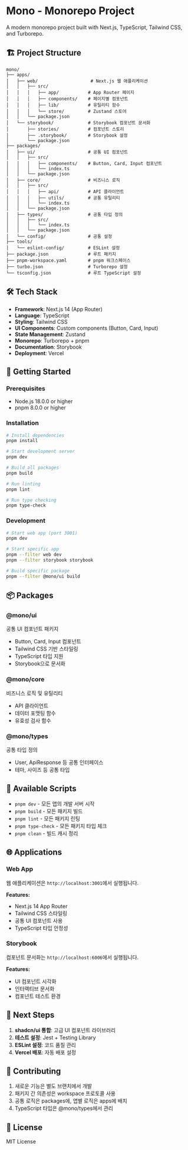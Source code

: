 # Mono - Monorepo Project

A modern monorepo project built with Next.js, TypeScript, Tailwind CSS, and Turborepo.

## 🏗️ Project Structure

```
mono/
├── apps/
│   ├── web/                    # Next.js 웹 애플리케이션
│   │   ├── src/
│   │   │   ├── app/           # App Router 페이지
│   │   │   ├── components/    # 페이지별 컴포넌트
│   │   │   ├── lib/           # 유틸리티 함수
│   │   │   └── store/         # Zustand 스토어
│   │   └── package.json
│   └── storybook/             # Storybook 컴포넌트 문서화
│       ├── stories/           # 컴포넌트 스토리
│       ├── .storybook/        # Storybook 설정
│       └── package.json
├── packages/
│   ├── ui/                    # 공통 UI 컴포넌트
│   │   ├── src/
│   │   │   ├── components/    # Button, Card, Input 컴포넌트
│   │   │   └── index.ts
│   │   └── package.json
│   ├── core/                  # 비즈니스 로직
│   │   ├── src/
│   │   │   ├── api/           # API 클라이언트
│   │   │   ├── utils/         # 공통 유틸리티
│   │   │   └── index.ts
│   │   └── package.json
│   ├── types/                 # 공통 타입 정의
│   │   ├── src/
│   │   │   └── index.ts
│   │   └── package.json
│   └── config/                # 공통 설정
├── tools/
│   └── eslint-config/         # ESLint 설정
├── package.json               # 루트 패키지
├── pnpm-workspace.yaml        # pnpm 워크스페이스
├── turbo.json                 # Turborepo 설정
└── tsconfig.json              # 루트 TypeScript 설정
```

## 🛠️ Tech Stack

- **Framework**: Next.js 14 (App Router)
- **Language**: TypeScript
- **Styling**: Tailwind CSS
- **UI Components**: Custom components (Button, Card, Input)
- **State Management**: Zustand
- **Monorepo**: Turborepo + pnpm
- **Documentation**: Storybook
- **Deployment**: Vercel

## 🚀 Getting Started

### Prerequisites

- Node.js 18.0.0 or higher
- pnpm 8.0.0 or higher

### Installation

```bash
# Install dependencies
pnpm install

# Start development server
pnpm dev

# Build all packages
pnpm build

# Run linting
pnpm lint

# Run type checking
pnpm type-check
```

### Development

```bash
# Start web app (port 3001)
pnpm dev

# Start specific app
pnpm --filter web dev
pnpm --filter storybook storybook

# Build specific package
pnpm --filter @mono/ui build
```

## 📦 Packages

### @mono/ui
공통 UI 컴포넌트 패키지
- Button, Card, Input 컴포넌트
- Tailwind CSS 기반 스타일링
- TypeScript 타입 지원
- Storybook으로 문서화

### @mono/core
비즈니스 로직 및 유틸리티
- API 클라이언트
- 데이터 포맷팅 함수
- 유효성 검사 함수

### @mono/types
공통 타입 정의
- User, ApiResponse 등 공통 인터페이스
- 테마, 사이즈 등 공통 타입

## 🔧 Available Scripts

- `pnpm dev` - 모든 앱의 개발 서버 시작
- `pnpm build` - 모든 패키지 빌드
- `pnpm lint` - 모든 패키지 린팅
- `pnpm type-check` - 모든 패키지 타입 체크
- `pnpm clean` - 빌드 캐시 정리

## 🌐 Applications

### Web App
웹 애플리케이션은 `http://localhost:3001`에서 실행됩니다.

**Features:**
- Next.js 14 App Router
- Tailwind CSS 스타일링
- 공통 UI 컴포넌트 사용
- TypeScript 타입 안정성

### Storybook
컴포넌트 문서화는 `http://localhost:6006`에서 실행됩니다.

**Features:**
- UI 컴포넌트 시각화
- 인터랙티브 문서화
- 컴포넌트 테스트 환경

## 📝 Next Steps

1. **shadcn/ui 통합**: 고급 UI 컴포넌트 라이브러리
2. **테스트 설정**: Jest + Testing Library
3. **ESLint 설정**: 코드 품질 관리
4. **Vercel 배포**: 자동 배포 설정

## 🤝 Contributing

1. 새로운 기능은 별도 브랜치에서 개발
2. 패키지 간 의존성은 workspace 프로토콜 사용
3. 공통 로직은 packages에, 앱별 로직은 apps에 배치
4. TypeScript 타입은 @mono/types에서 관리

## 📄 License

MIT License
